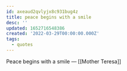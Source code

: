 ```yaml
---
id: axeaud2qvlyjx8c931bug4z
title: peace begins with a smile
desc: ''
updated: 1652716548386
created: '2022-03-29T00:00:00.000Z'
tags:
  - quotes
---
```


Peace begins with a smile — [[Mother Teresa]]
